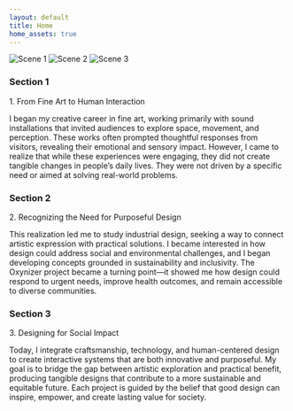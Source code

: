 ```yaml
---
layout: default
title: Home
home_assets: true
---
```


<!-- 페이지 전용 CSS (전역 레이아웃에 이미 링크돼 있다면 이 줄은 생략 가능) -->
<link rel="stylesheet" href="{{'assets\css\index.css'| relative_url}}">

<div class="scroll-track">
  <section class="sticky-stage">
    <div class="stage">
      <!-- 9:16 프레임 -->
      <div class="frame">
        <img class="scene" id="scene1" src="{{'/assets/img/index1.png'}}" alt="Scene 1">
        <img class="scene" id="scene2" src="{{'/assets/img/index2.png'}}" alt="Scene 2">
        <img class="scene" id="scene3" src="{{'/assets/img/index3.png'}}" alt="Scene 3">
      </div>
      <aside class="sidecopy" aria-live="polite">
        <div class="copy" id="text1">
          <h3>Section 1</h3>
          <p>1. From Fine Art to Human Interaction

I began my creative career in fine art, working primarily with sound installations that invited audiences to explore space, movement, and perception. These works often prompted thoughtful responses from visitors, revealing their emotional and sensory impact. However, I came to realize that while these experiences were engaging, they did not create tangible changes in people’s daily lives. They were not driven by a specific need or aimed at solving real-world problems.
</p>
        </div>
        <div class="copy" id="text2">
          <h3>Section 2</h3>
          <p>2. Recognizing the Need for Purposeful Design

This realization led me to study industrial design, seeking a way to connect artistic expression with practical solutions. I became interested in how design could address social and environmental challenges, and I began developing concepts grounded in sustainability and inclusivity. The Oxynizer project became a turning point—it showed me how design could respond to urgent needs, improve health outcomes, and remain accessible to diverse communities.</p>
        </div>
        <div class="copy" id="text3">
          <h3>Section 3</h3>
          <p>3. Designing for Social Impact

Today, I integrate craftsmanship, technology, and human-centered design to create interactive systems that are both innovative and purposeful. My goal is to bridge the gap between artistic exploration and practical benefit, producing tangible designs that contribute to a more sustainable and equitable future. Each project is guided by the belief that good design can inspire, empower, and create lasting value for society.</p>
        </div>
      </aside>
    </div>
  </section>
</div>

<!-- 페이지 전용 JS (전역 번들에 포함시켰다면 이 줄은 생략 가능) -->
<script src="{{'assets\js\index.js'| relative_url}}" defer></script>

<!--
  // iOS 주소창 수축/확장 대응(필요시 사용)
  // 주석 해제하면 실제 뷰포트 px로 강제 고정됩니다.
 
  <script>
  const setVH = () => {
    const h = window.innerHeight;
    document.querySelectorAll('#home-snap, .panel').forEach(el => el.style.height = h + 'px');
  };
  window.addEventListener('resize', setVH, { passive: true });
  setVH();
  </script>
  -->
